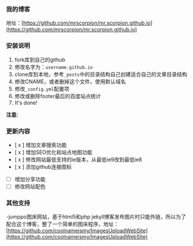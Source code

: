 ### 我的博客

地址：[https://github.com/mrscorpion/mr.scorpion.github.io](https://github.com/mrscorpion/mr.scorpion.github.io)


### 安装说明

1. fork库到自己的github
2. 修改名字为：`username.github.io`
3. clone库到本地，参考`_posts`中的目录结构自己创建适合自己的文章目录结构
4. 修改CNAME，或者删掉这个文件，使用默认域名
5. 修改`_config.yml`配置项
6. 修改或删除footer最后的百度站点统计
7. It's done!

**注意:**

### 更新内容
-   [ x ]  增加文章搜索功能
-   [ x ]  增加SEO优化和站点地图功能
-   [ x ]  修改网站最低支持的ie版本，从最低ie9改到最低ie8
-   [ x ]  添加github连接图标
-   [   ]  增加分享功能
-   [   ]  修改网站配色

### 其他支持

-jumppo图床网站，基于html5和php
jekyll博客发布图片时只能外链，所以为了配合这个博客，整了一个简单的图床程序，地址：[https://github.com/coolnameismy/ImagesUploadWebSite](https://github.com/coolnameismy/ImagesUploadWebSite)


